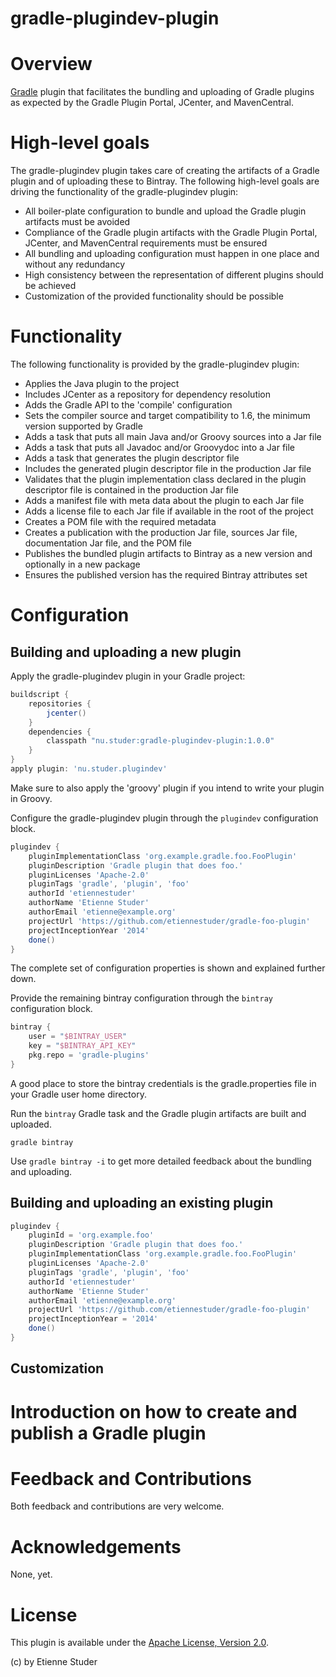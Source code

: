 gradle-plugindev-plugin
=======================

# Overview
[Gradle](http://www.gradle.org) plugin that facilitates the bundling and uploading 
of Gradle plugins as expected by the Gradle Plugin Portal, JCenter, and MavenCentral.

# High-level goals
The gradle-plugindev plugin takes care of creating the artifacts of a Gradle plugin and of uploading these to Bintray. The 
following high-level goals are driving the functionality of the gradle-plugindev plugin: 

 * All boiler-plate configuration to bundle and upload the Gradle plugin artifacts must be avoided
 * Compliance of the Gradle plugin artifacts with the Gradle Plugin Portal, JCenter, and MavenCentral requirements must be ensured
 * All bundling and uploading configuration must happen in one place and without any redundancy
 * High consistency between the representation of different plugins should be achieved
 * Customization of the provided functionality should be possible 

# Functionality

The following functionality is provided by the gradle-plugindev plugin:
 
 * Applies the Java plugin to the project
 * Includes JCenter as a repository for dependency resolution
 * Adds the Gradle API to the 'compile' configuration
 * Sets the compiler source and target compatibility to 1.6, the minimum version supported by Gradle
 * Adds a task that puts all main Java and/or Groovy sources into a Jar file
 * Adds a task that puts all Javadoc and/or Groovydoc into a Jar file
 * Adds a task that generates the plugin descriptor file
 * Includes the generated plugin descriptor file in the production Jar file
 * Validates that the plugin implementation class declared in the plugin descriptor file is contained in the production Jar file
 * Adds a manifest file with meta data about the plugin to each Jar file
 * Adds a license file to each Jar file if available in the root of the project
 * Creates a POM file with the required metadata
 * Creates a publication with the production Jar file, sources Jar file, documentation Jar file, and the POM file
 * Publishes the bundled plugin artifacts to Bintray as a new version and optionally in a new package
 * Ensures the published version has the required Bintray attributes set

# Configuration

## Building and uploading a new plugin

Apply the gradle-plugindev plugin in your Gradle project:

```groovy
buildscript {
    repositories {
        jcenter()
    }
    dependencies {
        classpath "nu.studer:gradle-plugindev-plugin:1.0.0"
    }
}
apply plugin: 'nu.studer.plugindev'
```

Make sure to also apply the 'groovy' plugin if you intend to write your plugin in Groovy.

Configure the gradle-plugindev plugin through the `plugindev` configuration block.  

```groovy
plugindev {
    pluginImplementationClass 'org.example.gradle.foo.FooPlugin'
    pluginDescription 'Gradle plugin that does foo.'
    pluginLicenses 'Apache-2.0'
    pluginTags 'gradle', 'plugin', 'foo'
    authorId 'etiennestuder'
    authorName 'Etienne Studer'
    authorEmail 'etienne@example.org'
    projectUrl 'https://github.com/etiennestuder/gradle-foo-plugin'
    projectInceptionYear '2014'
    done()
}
```

The complete set of configuration properties is shown and explained further down.

Provide the remaining bintray configuration through the `bintray` configuration block.

```groovy
bintray {
    user = "$BINTRAY_USER"
    key = "$BINTRAY_API_KEY"
    pkg.repo = 'gradle-plugins'
}
```

A good place to store the bintray credentials is the gradle.properties file in your Gradle user home directory.

Run the `bintray` Gradle task and the Gradle plugin artifacts are built and uploaded. 

```console
gradle bintray
```

Use `gradle bintray -i` to get more detailed feedback about the bundling and uploading.
 
## Building and uploading an existing plugin

```groovy
plugindev {
    pluginId = 'org.example.foo'
    pluginDescription 'Gradle plugin that does foo.'
    pluginImplementationClass 'org.example.gradle.foo.FooPlugin'
    pluginLicenses 'Apache-2.0'
    pluginTags 'gradle', 'plugin', 'foo'
    authorId 'etiennestuder'
    authorName 'Etienne Studer'
    authorEmail 'etienne@example.org'
    projectUrl 'https://github.com/etiennestuder/gradle-foo-plugin'
    projectInceptionYear = '2014'
    done()
}
```

## Customization

# Introduction on how to create and publish a Gradle plugin

# Feedback and Contributions

Both feedback and contributions are very welcome.

# Acknowledgements

None, yet.

# License
This plugin is available under the [Apache License, Version 2.0](http://www.apache.org/licenses/LICENSE-2.0.html).

(c) by Etienne Studer
